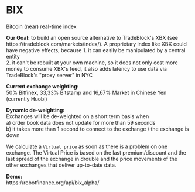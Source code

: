 # BIX
Bitcoin (near) real-time index

<p><b>Our Goal:</b> to build an open source alternative to TradeBlock's XBX (see https://tradeblock.com/markets/index/). A proprietary index like XBX could have negative effects, because 
1. it can easily be manipulated by a central entity<br>
2. it can't be rebuilt at your own machine, so it does not only cost more money to consume XBX's feed, it also adds latency to use data via TradeBlock's "proxy server" in NYC</p>

<p><b>Current exchange weighting:</b><br>
50% Bitfinex, 33,33% Bitstamp and 16,67% Market in Chinese Yen (currently Huobi)<p>

<p><b>Dynamic de-weighting:</b><br>
Exchanges will be de-weighted on a short term basis when<br>
a) order book data does not update for more than 59 seconds<br>
b) it takes more than 1 second to connect to the exchange / the exchange is down</p>

<p>We calculate a <code>Virtual price</code> as soon as there is a problem on one exchange. The Virtual Price is based on the last premium/discount and the last spread of the exchange in drouble and the price movements of the other exchanges that deliver up-to-date data.</p>

<p><b>Demo:</b><br>
https://robotfinance.org/api/bix_alpha/</p>

